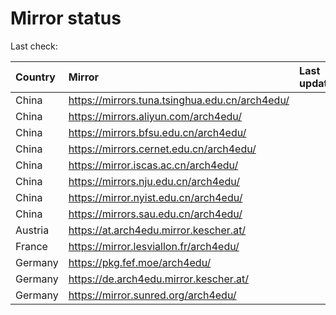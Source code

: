 <script src="./time.js"></script>
# Mirror status
Last check: <script type="text/javascript">localize(1717251469.4663045);</script>

|Country|Mirror|Last update|
|:------|:-----|:----------|
|China|https://mirrors.tuna.tsinghua.edu.cn/arch4edu/|<script type="text/javascript">localize(1717223739);</script>|
|China|https://mirrors.aliyun.com/arch4edu/|<script type="text/javascript">localize(1717223739);</script>|
|China|https://mirrors.bfsu.edu.cn/arch4edu/|<script type="text/javascript">localize(1717223739);</script>|
|China|https://mirrors.cernet.edu.cn/arch4edu/|<script type="text/javascript">localize(1717223739);</script>|
|China|https://mirror.iscas.ac.cn/arch4edu/|<script type="text/javascript">localize(1717223739);</script>|
|China|https://mirrors.nju.edu.cn/arch4edu/|<script type="text/javascript">localize(1717180890);</script>|
|China|https://mirror.nyist.edu.cn/arch4edu/|<script type="text/javascript">localize(1717223739);</script>|
|China|https://mirrors.sau.edu.cn/arch4edu/|<script type="text/javascript">localize(1717223739);</script>|
|Austria|https://at.arch4edu.mirror.kescher.at/|<script type="text/javascript">localize(1717223739);</script>|
|France|https://mirror.lesviallon.fr/arch4edu/|<script type="text/javascript">localize(1717223739);</script>|
|Germany|https://pkg.fef.moe/arch4edu/|<script type="text/javascript">localize(1717223739);</script>|
|Germany|https://de.arch4edu.mirror.kescher.at/|<script type="text/javascript">localize(1717223739);</script>|
|Germany|https://mirror.sunred.org/arch4edu/|<script type="text/javascript">localize(1717223739);</script>|

<script src="./tablefilter/tablefilter.js"></script>
<script src="./table.js"></script>